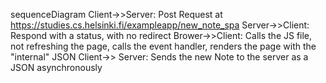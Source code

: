 sequenceDiagram
Client->>Server: Post Request at https://studies.cs.helsinki.fi/exampleapp/new_note_spa
Server->>Client: Respond with a status, with no redirect
Brower->>Client: Calls the JS file, not refreshing the page, calls the event handler, renders the page with the "internal" JSON
Client->> Server: Sends the new Note to the server as a JSON asynchronously
